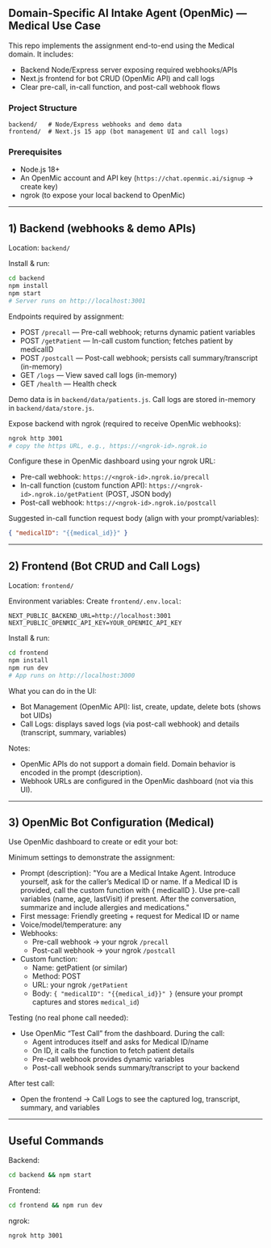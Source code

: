 ## Domain-Specific AI Intake Agent (OpenMic) — Medical Use Case

This repo implements the assignment end-to-end using the Medical domain. It includes:

- Backend Node/Express server exposing required webhooks/APIs
- Next.js frontend for bot CRUD (OpenMic API) and call logs
- Clear pre-call, in-call function, and post-call webhook flows

### Project Structure

```
backend/   # Node/Express webhooks and demo data
frontend/  # Next.js 15 app (bot management UI and call logs)
```

### Prerequisites

- Node.js 18+
- An OpenMic account and API key (`https://chat.openmic.ai/signup` → create key)
- ngrok (to expose your local backend to OpenMic)

---

## 1) Backend (webhooks & demo APIs)

Location: `backend/`

Install & run:

```bash
cd backend
npm install
npm start
# Server runs on http://localhost:3001
```

Endpoints required by assignment:

- POST `/precall` — Pre-call webhook; returns dynamic patient variables
- POST `/getPatient` — In-call custom function; fetches patient by medicalID
- POST `/postcall` — Post-call webhook; persists call summary/transcript (in-memory)
- GET `/logs` — View saved call logs (in-memory)
- GET `/health` — Health check

Demo data is in `backend/data/patients.js`. Call logs are stored in-memory in `backend/data/store.js`.

Expose backend with ngrok (required to receive OpenMic webhooks):

```bash
ngrok http 3001
# copy the https URL, e.g., https://<ngrok-id>.ngrok.io
```

Configure these in OpenMic dashboard using your ngrok URL:

- Pre-call webhook: `https://<ngrok-id>.ngrok.io/precall`
- In-call function (custom function API): `https://<ngrok-id>.ngrok.io/getPatient` (POST, JSON body)
- Post-call webhook: `https://<ngrok-id>.ngrok.io/postcall`

Suggested in-call function request body (align with your prompt/variables):

```json
{ "medicalID": "{{medical_id}}" }
```

---

## 2) Frontend (Bot CRUD and Call Logs)

Location: `frontend/`

Environment variables:
Create `frontend/.env.local`:

```
NEXT_PUBLIC_BACKEND_URL=http://localhost:3001
NEXT_PUBLIC_OPENMIC_API_KEY=YOUR_OPENMIC_API_KEY
```

Install & run:

```bash
cd frontend
npm install
npm run dev
# App runs on http://localhost:3000
```

What you can do in the UI:

- Bot Management (OpenMic API): list, create, update, delete bots (shows bot UIDs)
- Call Logs: displays saved logs (via post-call webhook) and details (transcript, summary, variables)

Notes:

- OpenMic APIs do not support a domain field. Domain behavior is encoded in the prompt (description).
- Webhook URLs are configured in the OpenMic dashboard (not via this UI).

---

## 3) OpenMic Bot Configuration (Medical)

Use OpenMic dashboard to create or edit your bot:

Minimum settings to demonstrate the assignment:

- Prompt (description):
  "You are a Medical Intake Agent. Introduce yourself, ask for the caller’s Medical ID or name. If a Medical ID is provided, call the custom function with { medicalID }. Use pre-call variables (name, age, lastVisit) if present. After the conversation, summarize and include allergies and medications."
- First message: Friendly greeting + request for Medical ID or name
- Voice/model/temperature: any
- Webhooks:
  - Pre-call webhook → your ngrok `/precall`
  - Post-call webhook → your ngrok `/postcall`
- Custom function:
  - Name: getPatient (or similar)
  - Method: POST
  - URL: your ngrok `/getPatient`
  - Body: `{ "medicalID": "{{medical_id}}" }` (ensure your prompt captures and stores `medical_id`)

Testing (no real phone call needed):

- Use OpenMic “Test Call” from the dashboard. During the call:
  - Agent introduces itself and asks for Medical ID/name
  - On ID, it calls the function to fetch patient details
  - Pre-call webhook provides dynamic variables
  - Post-call webhook sends summary/transcript to your backend

After test call:

- Open the frontend → Call Logs to see the captured log, transcript, summary, and variables

---

## Useful Commands

Backend:

```bash
cd backend && npm start
```

Frontend:

```bash
cd frontend && npm run dev
```

ngrok:

```bash
ngrok http 3001
```
